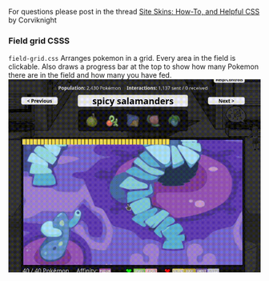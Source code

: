 For questions please post in the thread [Site Skins: How-To, and Helpful CSS](https://pokefarm.com/forum/thread/127552/Site-Skins-How-To-and-Helpful-CSS) by Corviknight

### Field grid CSSS
`field-grid.css` Arranges pokemon in a grid. Every area in the field is clickable. Also draws a progress bar at the top to show how many Pokemon there are in the field and how many you have fed.
![screenshot demonstrating code](./media/field-grid.gif)
